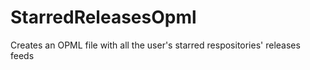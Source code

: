 # StarredReleasesOpml
Creates an OPML file with all the user's starred respositories' releases feeds
